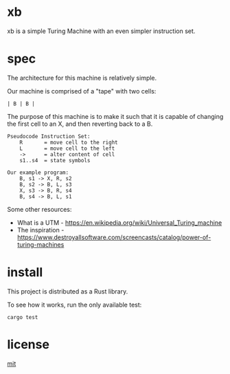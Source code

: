 # xb

xb is a simple Turing Machine with an even simpler instruction set.

spec
====

The architecture for this machine is relatively simple.

Our machine is comprised of a "tape" with two cells:
     
    | B | B |
 
The purpose of this machine is to make it such that it is capable of changing the first cell to an X, and then reverting back to a B.
 
    Pseudocode Instruction Set:
        R       = move cell to the right
        L       = move cell to the left
        ->      = alter content of cell 
        s1..s4  = state symbols 

    Our example program:
        B, s1 -> X, R, s2
        B, s2 -> B, L, s3
        X, s3 -> B, R, s4
        B, s4 -> B, L, s1

Some other resources:

* What is a UTM - https://en.wikipedia.org/wiki/Universal_Turing_machine
* The inspiration - https://www.destroyallsoftware.com/screencasts/catalog/power-of-turing-machines

install
=======

This project is distributed as a Rust library.

To see how it works, run the only available test:

    cargo test

license
=======

[mit](https://codemuch.tech/license.txt)
